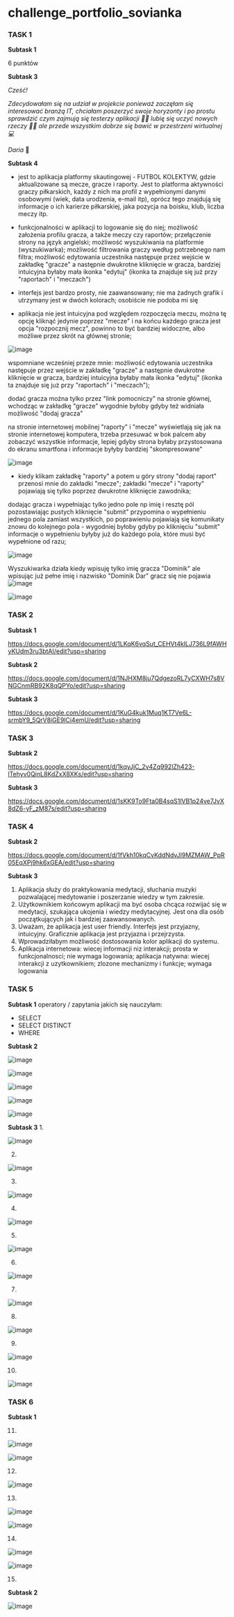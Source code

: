 # challenge_portfolio_sovianka


### **TASK 1**

**Subtask 1**

6 punktów

**Subtask 3**

_Cześć!_

_Zdecydowałam się na udział w projekcie ponieważ zaczęłam się interesować branżą IT, chciałam poszerzyć swoje horyzonty i po prostu sprawdzić czym zajmują się testerzy aplikacji :woman_technologist: lubię się uczyć nowych rzeczy :woman_student: ale przede wszystkim dobrze się bawić w przestrzeni wirtualnej :computer:_

_Daria_ :owl:

**Subtask 4**

- jest to aplikacja platformy skautingowej - FUTBOL KOLEKTYW, gdzie aktualizowane są mecze, gracze i raporty. Jest to platforma aktywności graczy piłkarskich, każdy z nich ma profil z wypełnionymi danymi osobowymi (wiek, data urodzenia, e-mail itp), oprócz tego znajdują się informacje o ich karierze piłkarskiej, jaka pozycja na boisku, klub, liczba meczy itp. 

- funkcjonalności w aplikacji to logowanie się do niej; 
możliwość założenia profilu gracza, a także meczy czy raportów; 
przełączenie strony na język angielski; 
możliwość wyszukiwania na platformie (wyszukiwarka); 
możliwość filtrowania graczy według potrzebnego nam filtra; 
możliwość edytowania uczestnika następuje przez wejście w zakładkę "gracze" a następnie dwukrotne kliknięcie w gracza, bardziej intuicyjna byłaby mała ikonka "edytuj" (ikonka ta znajduje się już przy "raportach" i "meczach")

- interfejs jest bardzo prosty, nie zaawansowany; nie ma żadnych grafik i utrzymany jest w dwóch kolorach; osobiście nie podoba mi się 

- aplikacja nie jest intuicyjna pod względem rozpoczęcia meczu, można tę opcję kliknąć jedynie poprzez "mecze" i na końcu każdego gracza jest opcja "rozpocznij mecz", powinno to być bardziej widoczne, albo możliwe przez skrót na głównej stronie; 

![image](https://user-images.githubusercontent.com/92442110/200133839-4e867350-f61c-40c2-9a78-67bc471d9e52.png)


wspomniane wcześniej przeze mnie: możliwość edytowania uczestnika następuje przez wejście w zakładkę "gracze" a następnie dwukrotne kliknięcie w gracza, bardziej intuicyjna byłaby mała ikonka "edytuj" (ikonka ta znajduje się już przy "raportach" i "meczach");

dodać gracza można tylko przez "link pomocniczy" na stronie głównej, wchodząc w zakładkę "gracze" wygodnie byłoby gdyby też widniała możliwość "dodaj gracza"

na stronie internetowej mobilnej "raporty" i "mecze" wyświetlają się jak na stronie internetowej komputera, trzeba przesuwać w bok palcem aby zobaczyć wszystkie informacje, lepiej gdyby strona byłaby przystosowana do ekranu smartfona i informacje byłyby bardziej "skompresowane"

![image](https://user-images.githubusercontent.com/92442110/200136064-745a5ce0-e6fa-457a-a549-1a07d0432d1a.png)


- kiedy klikam zakładkę "raporty" a potem u góry strony "dodaj raport" przenosi mnie do zakładki "mecze"; zakładki "mecze" i "raporty" pojawiają się tylko poprzez dwukrotne kliknięcie zawodnika; 


dodając gracza i wypełniając tylko jedno pole np imię i resztę pól pozostawiając pustych kliknięcie "submit" przypomina o wypełnieniu jednego pola zamiast wszystkich, po poprawieniu pojawiają się komunikaty znowu do kolejnego pola - wygodniej byłoby gdyby po kliknięciu "submit" informacje o wypełnieniu byłyby już do każdego pola, które musi być wypełnione od razu; 

![image](https://user-images.githubusercontent.com/92442110/200130800-0cb44d49-5d87-44dd-afbe-cfda1d761955.png)

Wyszukiwarka działa kiedy wpisuję tylko imię gracza "Dominik" ale wpisując już pełne imię i nazwisko "Dominik Dar" gracz się nie pojawia
![image](https://user-images.githubusercontent.com/92442110/200135450-546542f9-e915-4cf5-8921-0dc9a107d16c.png)

![image](https://user-images.githubusercontent.com/92442110/200135473-d839c91b-e22b-458f-9c3d-9ab8c05fff68.png)


### **TASK 2**
**Subtask 1**

https://docs.google.com/document/d/1LKqK6vqSut_CEHVt4klLJ736L9fAWHyKUdm3ru3btAI/edit?usp=sharing

**Subtask 2**

https://docs.google.com/document/d/1NJHXM8ju7QdgezoRL7yCXWH7s8VNGCnmRB92K8qQPYo/edit?usp=sharing

**Subtask 3**

https://docs.google.com/document/d/1KuG4kuk1Muq1KT7Ve6L-srmbY9_5QrV8iGE9lCi4emU/edit?usp=sharing

### **TASK 3**

**Subtask 2**

https://docs.google.com/document/d/1kqyJjC_2v4Zq992lZh423-lTehyv0QinL8KdZxX8XKs/edit?usp=sharing

**Subtask 3**

https://docs.google.com/document/d/1sKK9To9Fta0B4sqS1lVB1p24ve7JvX8dZ6-yF_zM87s/edit?usp=sharing

### **TASK 4**

**Subtask 2**

https://docs.google.com/document/d/1fVkh10kqCvKddNdvJl9MZMAW_PpR05EqXPj9hk6xGEA/edit?usp=sharing

**Subtask 3**
1. Aplikacja służy do praktykowania medytacji, słuchania muzyki pozwalającej medytowanie i poszerzanie wiedzy w tym zakresie. 
2. Użytkownikiem końcowym aplikacji ma być osoba chcąca rozwijać się w medytacji, szukająca ukojenia i wiedzy medytacyjnej. Jest ona dla osób początkujących jak i bardziej zaawansowanych.
3. Uważam, że aplikacja jest user friendly. Interfejs jest przyjazny, intuicyjny. Graficznie aplikacja jest przyjazna i przejrzysta. 
4. Wprowadziłabym możliwość dostosowania kolor aplikacji do systemu. 
5. Aplikacja internetowa: wiecej informacji niz interakcji; prosta w funkcjonalnosci; nie wymaga logowania; 
aplikacja natywna: wiecej interakcji z uzytkownikiem; zlozone mechanizmy i funkcje; wymaga logowania


### **TASK 5**

**Subtask 1**
operatory / zapytania jakich się nauczyłam:
- SELECT
- SELECT DISTINCT
- WHERE

**Subtask 2**

![image](https://user-images.githubusercontent.com/92442110/205516616-6c16604f-3de7-4f73-8043-73870ad5afc0.png)

![image](https://user-images.githubusercontent.com/92442110/205516625-ae56157e-848b-4346-920c-6ba319bc40a9.png)

![image](https://user-images.githubusercontent.com/92442110/205516640-7fdaeed6-89e5-4596-b59b-e53a13d3aaed.png)

![image](https://user-images.githubusercontent.com/92442110/205516655-d360adaa-7c41-4260-be32-bfafb32aabda.png)

![image](https://user-images.githubusercontent.com/92442110/205516670-a1cce315-a82f-429d-b1c0-bd3e630d7bab.png)

**Subtask 3**
1. 

![image](https://user-images.githubusercontent.com/92442110/205516056-6f7f00de-ec5a-4520-8351-a996b48ebe86.png)

2. 
![image](https://user-images.githubusercontent.com/92442110/205512075-6a6f2f6e-ecff-404a-9f1f-d70e2621daac.png)

3. 
![image](https://user-images.githubusercontent.com/92442110/205516486-76fcf50b-707f-4a05-9a1d-d5c2ff688d33.png)

4. 
![image](https://user-images.githubusercontent.com/92442110/205688907-b299da9f-758d-435b-b424-d1bbd180be07.png)

5. 
![image](https://user-images.githubusercontent.com/92442110/205691086-f1b6f735-a094-4745-a64b-055da12bcc85.png)

6. 
![image](https://user-images.githubusercontent.com/92442110/205695360-af8e2a85-6b6c-48c0-8608-f1f06b16efe9.png)

7. 
![image](https://user-images.githubusercontent.com/92442110/205696084-0e48beac-ee65-475c-a754-813b8807592b.png)

8. 
![image](https://user-images.githubusercontent.com/92442110/205698652-29f9864e-5b1c-4be0-8083-ccb1e25e2a19.png)

9. 
![image](https://user-images.githubusercontent.com/92442110/205700995-d2db4abd-bbaa-4afb-a618-98224d64b05c.png)

10. 
![image](https://user-images.githubusercontent.com/92442110/205701757-f8b74ded-3b96-4f03-9a4a-dea217055949.png)


### **TASK 6**

**Subtask 1**

11. 
![image](https://user-images.githubusercontent.com/92442110/205707327-17ed476e-2dcd-48fa-a10a-e64a44deb261.png)

![image](https://user-images.githubusercontent.com/92442110/205707392-1d762174-33c7-495a-8520-a8a30bcf3461.png)

12.
![image](https://user-images.githubusercontent.com/92442110/205719373-d74d798a-429c-4a1c-818e-04334b0255bd.png)

13.
![image](https://user-images.githubusercontent.com/92442110/205710425-84ca1764-9f69-4d18-9cea-6f247cc8a250.png)

![image](https://user-images.githubusercontent.com/92442110/205710504-c1855f65-55f3-4a00-a9e7-71b3847454dc.png)

14. 
![image](https://user-images.githubusercontent.com/92442110/205999485-73060216-028e-4a7d-b1ea-b0be434c300f.png)

![image](https://user-images.githubusercontent.com/92442110/205999553-4241702b-731d-4eda-b370-f6b766004bca.png)

15. 


**Subtask 2**

![image](https://user-images.githubusercontent.com/92442110/205729995-39275371-a36d-430e-8a0c-ef6652caf768.png)



